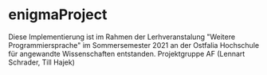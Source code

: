 # enigmaProject
Diese Implementierung ist im Rahmen der Lerhveranstalung "Weitere Programmiersprache" im Sommersemester 2021
an der Ostfalia Hochschule für angewandte Wissenschaften entstanden. 
Projektgruppe AF (Lennart Schrader, Till Hajek)



